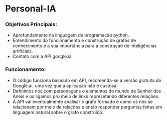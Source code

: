 # Personal-IA
### Objetivos Principais:
- Aprofundamento na linguagem de programação python.
- Entendimento do funcionamento e construção de grafos de conhecimento e a sua importância para a construçaõ de inteligências artificiais.
- Contato com a API google.ia

### Funcionamento:
- O código funciona baseado em API, recomenda-se a versão gratuita do Google.ai, uma vez que a aplicação não é custosa.
- Definimos nós com personagens e elementos do mundo de Senhor dos Anéis e os ligamos pro meio de links represetando diferentes relações.
- A API vai eventualmente analisar o grafo formado e como os nós se relacionam por meio de relações e então responder perguntas feitas em linguagem natural sobre o grafo construído.
